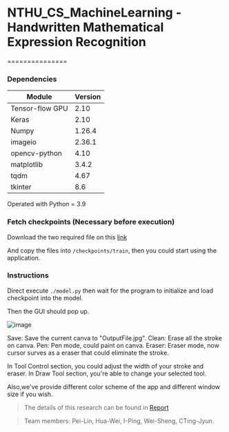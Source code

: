 # NTHU_CS_MachineLearning - Handwritten Mathematical Expression Recognition
===============

### Dependencies



| Module          | Version |
| --------------- | ------- |
| Tensor-flow GPU | 2.10    |
| Keras           | 2.10    |
| Numpy           | 1.26.4  |
| imageio         | 2.36.1  |
| opencv-python   | 4.10    |
| matplotlib      | 3.4.2   |
| tqdm            | 4.67    |
| tkinter         | 8.6     |

Operated with Python = 3.9

### Fetch checkpoints (Necessary before execution)

Download the two required file on this [link](https://drive.google.com/drive/folders/13kkLBnhuWrnod1gcaI7KAo86qEKMRGVI?usp=drive_link)

And copy the files into `/checkpoints/train`, then you could start using the application.

### Instructions

Direct execute `./model.py` then wait for the program to initialize and load checkpoint into the model.

Then the GUI should pop up.

![image](https://i.imgur.com/IzOBCJy.png)

Save: Save the current canva to "OutputFile.jpg".
Clean: Erase all the stroke on canva.
Pen: Pen mode, could paint on canva.
Eraser: Eraser mode, now cursor surves as a eraser that could eliminate the stroke.

In Tool Control section, you could adjust the width of your stroke and eraser.
In Draw Tool section, you're able to change your selected tool.

Also,we've provide different color scheme of the app and different window size if you wish.



> The details of this research can be found in [Report](ML_Report.pdf)

> Team members: Pei-Lin, Hua-Wei, I-Ping, Wei-Sheng, CTing-Jyun.
